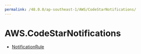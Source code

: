 ```yaml
---
permalink: /48.0.0/ap-southeast-1/AWS/CodeStarNotifications/
---
```


# AWS.CodeStarNotifications



* [NotificationRule](NotificationRule.md)